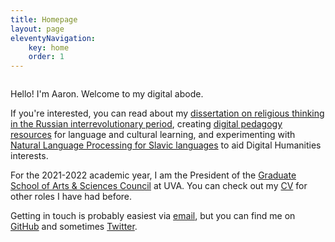 ```yaml
---
title: Homepage 
layout: page
eleventyNavigation: 
    key: home 
    order: 1
---
```


<div style="display:flex;flex-wrap:wrap;align-items:center;">
    <!-- <img src="img/self300.png" style="flex:1;margin:1em"></img> -->
    <div style="flex:2">
        <p>Hello! I'm Aaron. Welcome to my digital abode.</p> 
        <p>If you're interested, you can read about my <a href="/research">dissertation on religious thinking in the Russian interrevolutionary period</a>, creating <a href="/pedagogy">digital pedagogy resources</a> for language and cultural learning, and experimenting with <a href="/research">Natural Language Processing for Slavic languages</a> to aid Digital Humanities interests.</p>
        <p>For the 2021-2022 academic year, I am the President of the <a href="http://gradcouncil.com/">Graduate School of Arts & Sciences Council</a> at UVA. You can check out my <a href="/cv">CV</a> for other roles I have had before.</p>
        <p>Getting in touch is probably easiest via <a href="mailto:amt3ad@virginia.edu">email</a>, but you can find me on <a href="https://github.com/amthomps1">GitHub</a> and sometimes <a href="https://twitter.com/kollektivminds">Twitter</a>.</p>
    </div>
</div>